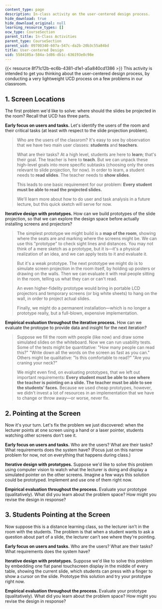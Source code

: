 ```yaml
---
content_type: page
description: In-class activity on the user-centered design process.
hide_download: true
hide_download_original: null
learning_resource_types: []
ocw_type: CourseSection
parent_title: In-Class Activities
parent_type: CourseSection
parent_uid: 09700340-607a-547c-da2b-20b3c55a84bd
title: User-centered Design
uid: 5584105a-584a-1d86-db1c-636193e8c98e
---
```


{{< resource 8f71c12b-ec6b-4381-d1e1-a5a840cd1386 >}} This activity is intended to get you thinking about the user-centered design process, by conducting a very lightweight UCD process on a few problems in our classroom.

1\. Screen Locations
--------------------

The first problem we'd like to solve: where should the slides be projected in the room? Recall that UCD has three parts.

**Early focus on users and tasks.** Let's identify the users of the room and their critical tasks (at least with respect to the slide projection problem).

> Who are the users of the classrom? It's easy to see by observation that we have two main user classes: **students** and **teachers**.
> 
> What are their tasks? At a high level, students are here to **learn**; that's their goal. The teacher is here to **teach**. But we can unpack these high-level goals into more specific subtasks (choosing only the ones relevant to slide projection, for now). In order to learn, a student needs to **read slides**. The teacher needs to **show slides**.
> 
> This leads to one basic requirement for our problem: **Every student must be able to read the projected slides.**
> 
> We'll learn more about how to do user and task analysis in a future lecture, but this quick sketch will serve for now.

**Iterative design with prototypes.** How can we build prototypes of the slide projection, so that we can explore the design space before actually installing screens and projectors?

> The simplest prototype we might build is a **map of the room**, showing where the seats are and marking where the screens might be. We can use this "prototype" to check sight lines and distances. You may not think of a mere sketch as a prototype, but it is—it's a physical realization of an idea, and we can apply tests to it and evaluate it.
> 
> But it's a weak prototype. The next prototype we might do is to simulate screen projection in the room itself, by holding up posters or drawing on the walls. Then we can evaluate it with real people sitting in the room, telling us what they can or can't read.
> 
> An even higher-fidelity prototype would bring in portable LCD projectors and temporary screens (or big white sheets) to hang on the wall, in order to project actual slides.
> 
> Finally, we might do a permanent installation—which is no longer a prototype really, but a full-blown, expensive implementation.

**Empirical evaluation throughout the iterative process.** How can we evaluate the protoype to provide data and insight for the next iteration?

> Suppose we fill the room with people (like now) and draw some simulated slides on the whiteboard. Now we can run usability tests. Some of the tests might be quantitative: "How many people can read this?" "Write down all the words on the screen as fast as you can." Others might be qualitative: "Is this comfortable to read?" "Are you craning your neck?"
> 
> We might even find, on evaluating prototypes, that we left out important requirements: **Every student must be able to see where the teacher is pointing on a slide. The teacher must be able to see the students' faces.** Because we used cheap prototypes, however, we didn't invest a lot of resources in an implementation that we have to change or throw away—or worse, never fix.

2\. Pointing at the Screen
--------------------------

Now it's your turn. Let's fix the problem we just discovered: when the lecturer points at one screen using a hand or a laser pointer, students watching other screens don't see it.

**Early focus on users and tasks.** Who are the users? What are their tasks? What requirements does the system have? (Focus just on this narrow problem for now, not on everything that happens during class.)

**Iterative design with prototypes.** Suppose we'd like to solve this problem using computer vision to watch what the lecturer is doing and display a simulated pointer on the other screens. Imagine a few ways this solution could be prototyped. Implement and use one of them right now.

**Empirical evaluation throughout the process.** Evaluate your prototype (qualitatively). What did you learn about the problem space? How might you revise the design in response?

3\. Students Pointing at the Screen
-----------------------------------

Now suppose this is a distance learning class, so the lecturer isn't in the room with the students. The problem is that when a student wants to ask a question about part of a slide, the lecturer can't see where they're pointing.

**Early focus on users and tasks.** Who are the users? What are their tasks? What requirements does the system have?

**Iterative design with prototypes.** Suppose we'd like to solve this problem by embedding one flat panel touchscreen display in the middle of every table, showing the current slide, which students can press with a finger to show a cursor on the slide. Prototype this solution and try your prototype right now.

**Empirical evaluation throughout the process.** Evaluate your prototype (qualitatively). What did you learn about the problem space? How might you revise the design in response?